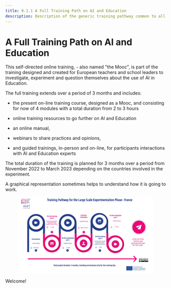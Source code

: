 ```yaml
---
title: 0.1.1 A Full Training Path on AI and Education
description: Description of the generic training pathway common to all partners
---
```

# A Full Training Path on AI and Education


This self-directed online training, - also named "the Mooc", is part of the training designed and created for European teachers and school leaders to investigate, experiment and question themselves about the use of AI in Education.

The full training extends over a period of 3 months and includes:

-   the present on-line training course, designed as a Mooc, and consisting for now of 4 modules with a total duration from 2 to 3 hours

-   online training resources to go further on AI and Education

-   an online manual,

-   webinars to share practices and opinions,

-   and guided trainings, in-person and on-line, for participants interactions with AI and Education experts

The total duration of the training is planned for 3 months over a period from November 2022 to March 2023 depending on the countries involved in the experiment.

A graphical representation sometimes helps to understand how it is going to work.

<figure>
  <img src="Images/AI4T-Training pathway-2022.png" alt="AI4T total project duration"/>
</figure>

Welcome!
